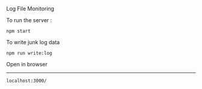 Log File Monitoring


To run the server :

`npm start`

To write junk log data


`npm run write:log`

Open in browser 

----------
`localhost:3000/`